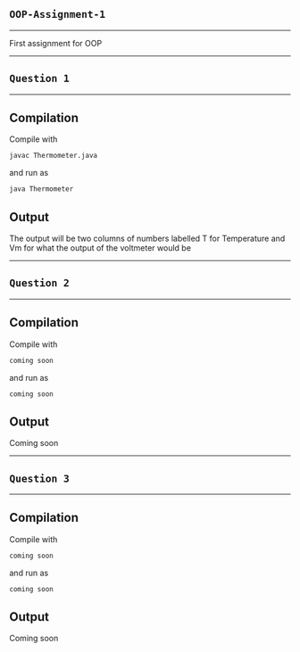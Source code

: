 ## `OOP-Assignment-1`
---
First assignment for OOP

---
## `Question 1`
---
## Compilation
Compile with
```bash
javac Thermometer.java
```
and run as
```bash
java Thermometer
```
## Output
The output will be two columns of numbers labelled T for Temperature and Vm for what the output of the voltmeter would be

---
## `Question 2`
---
## Compilation
Compile with
```bash
coming soon
```
and run as
```bash
coming soon
```
## Output
Coming soon

---
## `Question 3`
---
## Compilation
Compile with
```bash
coming soon
```
and run as
```bash
coming soon
```
## Output
Coming soon